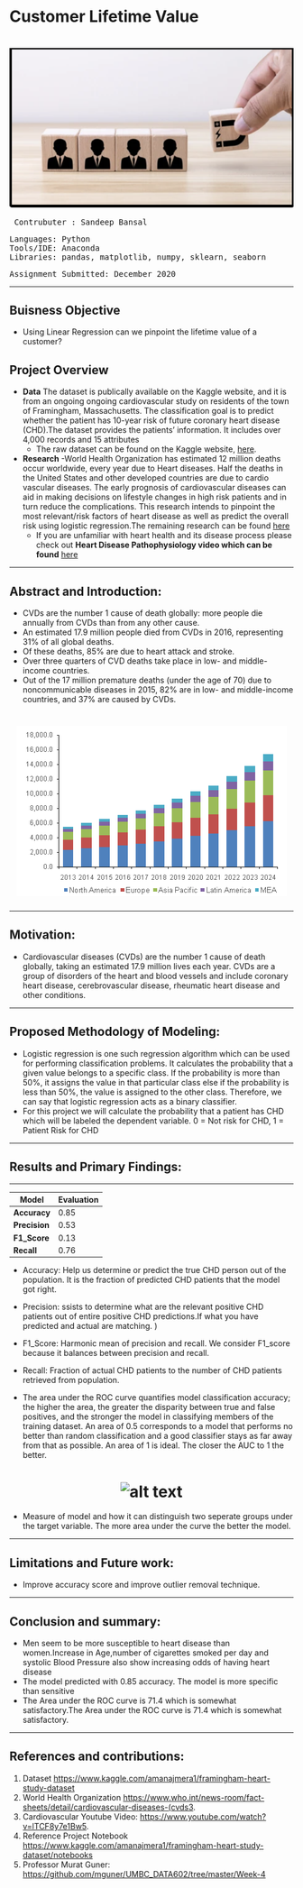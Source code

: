 # Customer Lifetime Value



# <div align="center"> 
![alt text](https://github.com/Sandeep-Bansal1/CustomerLifetimeValue/blob/main/Pictures/Screen%20Shot%202023-06-19%20at%204.28.25%20AM.png) <pre>
Contrubuter  : Sandeep Bansal
</pre>
<pre>
Languages: Python
Tools/IDE: Anaconda
Libraries: pandas, matplotlib, numpy, sklearn, seaborn
</pre>

<pre>
Assignment Submitted: December 2020
</pre></b>
---
## Buisness Objective </b> 
- Using Linear Regression can we pinpoint the lifetime value of a customer? 
## Project Overview
- <b>Data</b> The dataset is publically available on the Kaggle website, and it is from an ongoing ongoing cardiovascular study on residents of the town of Framingham, Massachusetts. The classification goal is to predict whether the patient has 10-year risk of future coronary heart disease (CHD).The dataset provides the patients’ information. It includes over 4,000 records and 15 attributes  
  - The raw dataset can be found on the Kaggle website, [here](https://www.kaggle.com/amanajmera1/framingham-heart-study-dataset). 
- <b>Research</b> 
  -World Health Organization has estimated 12 million deaths occur worldwide, every year due to Heart diseases. Half the deaths in the United States and other developed countries are due to cardio vascular diseases. The early prognosis of cardiovascular diseases can aid in making decisions on lifestyle changes in high risk patients and in turn reduce the complications. This research intends to pinpoint the most relevant/risk factors of heart disease as well as predict the overall risk using logistic regression.The remaining research can be found 
  [here](https://www.who.int/news-room/fact-sheets/detail/cardiovascular-diseases-(cvds))
  - If you are unfamiliar with heart health and its disease process please check out **Heart Disease Pathophysiology video which can be found** [here](https://www.youtube.com/watch?v=lTCF8y7e1Bw)
---
## Abstract and Introduction:
- CVDs are the number 1 cause of death globally: more people die annually from CVDs than from any other cause.
- An estimated 17.9 million people died from CVDs in 2016, representing 31% of all global deaths. 
- Of these deaths, 85% are due to heart attack and stroke.
- Over three quarters of CVD deaths take place in low- and middle-income countries.
- Out of the 17 million premature deaths (under the age of 70) due to noncommunicable diseases in 2015, 82% are in low- and middle-income countries, and 37% are caused by CVDs.
#  <div align="center"> ![alt text](https://github.com/Sandeep-Bansal1/heart_disease/blob/main/heart-attack-diagnostics.png?raw=true)
  
---
## Motivation: 
- Cardiovascular diseases (CVDs) are the number 1 cause of death globally, taking an estimated 17.9 million lives each year. CVDs are a group of disorders of the heart and blood vessels and include coronary heart disease, cerebrovascular disease, rheumatic heart disease and other conditions.

---

## Proposed Methodology of Modeling:
- Logistic regression is one such regression algorithm which can be used for performing classification problems. It calculates the probability that a given value belongs to a specific class. If the probability is more than 50%, it assigns the value in that particular class else if the probability is less than 50%, the value is assigned to the other class. Therefore, we can say that logistic regression acts as a binary classifier.
- For this project we will calculate the probability that a patient has CHD which will be labeled the dependent variable. 0 = Not risk for CHD, 1 = Patient Risk for CHD
---
## Results and Primary Findings:
 ---
| Model | Evaluation |
| --- | --- |
| **Accuracy** | 0.85 |
| **Precision** | 0.53 |
| **F1_Score** | 0.13 |
| **Recall** | 0.76 |
- Accuracy: Help us determine or predict the true CHD person out of the population. It is the fraction of predicted CHD patients that the model got right.
- Precision: ssists to determine what are the relevant positive CHD patients out of entire positive CHD predictions.If what you have predicted and actual are matching. ) 
- F1_Score: Harmonic mean of precision and recall. We consider F1_score because it balances between precision and recall.
- Recall: Fraction of actual CHD patients to the number of CHD patients retrieved from population.

- The area under the ROC curve quantifies model classification accuracy; the higher the area, the greater the disparity between true and false positives, and the stronger the model in classifying members of the training dataset. An area of 0.5 corresponds to a model that performs no better than random classification and a good classifier stays as far away from that as possible. An area of 1 is ideal. The closer the AUC to 1 the better.
#  <div align="center"> ![alt text](ROC.png)
  - Measure of model and how it can distinguish two seperate groups under the target variable. The more area under the curve the better the model.
---
## Limitations and Future work:
  - Improve accuracy score and improve outlier removal technique. 
---
## Conclusion and summary: 
- Men seem to be more susceptible to heart disease than women.Increase in Age,number of cigarettes smoked per day and systolic Blood Pressure also show increasing odds of having heart disease
- The model predicted with 0.85 accuracy. The model is more specific than sensitive
- The Area under the ROC curve is 71.4 which is somewhat satisfactory.The Area under the ROC curve is 71.4 which is somewhat satisfactory.
---
## References and contributions:

1. Dataset https://www.kaggle.com/amanajmera1/framingham-heart-study-dataset
2. World Health Organization https://www.who.int/news-room/fact-sheets/detail/cardiovascular-diseases-(cvds3. 
4. Cardiovascular Youtube Video: https://www.youtube.com/watch?v=lTCF8y7e1Bw5. 
5. Reference Project Notebook https://www.kaggle.com/amanajmera1/framingham-heart-study-dataset/notebooks
6. Professor Murat Guner: https://github.com/mguner/UMBC_DATA602/tree/master/Week-4
